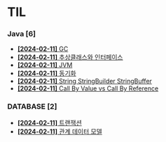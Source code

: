 # TIL
 
### Java [6]
- [**[2024-02-11]**  GC](https://github.com/A-lass/TIL/blob/main/Java/GC.md)
- [**[2024-02-11]**  추상클래스와 인터페이스](https://github.com/A-lass/TIL/blob/main/Java/추상클래스와_인터페이스.md)
- [**[2024-02-11]**  JVM](https://github.com/A-lass/TIL/blob/main/Java/JVM.md)
- [**[2024-02-11]**  동기화](https://github.com/A-lass/TIL/blob/main/Java/동기화.md)
- [**[2024-02-11]**  String StringBuilder StringBuffer](https://github.com/A-lass/TIL/blob/main/Java/String_StringBuilder_StringBuffer.md)
- [**[2024-02-11]**  Call By Value vs Call By Reference](https://github.com/A-lass/TIL/blob/main/Java/Call_By_Value_vs_Call_By_Reference.md)
### DATABASE [2]
- [**[2024-02-11]**  트랜잭션](https://github.com/A-lass/TIL/blob/main/DATABASE/트랜잭션.md)
- [**[2024-02-11]**  관계 데이터 모델](https://github.com/A-lass/TIL/blob/main/DATABASE/관계_데이터_모델.md)
